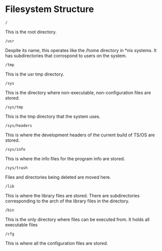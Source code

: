 # Filesystem Structure

`/`

This is the root directory.

`/usr`

Despite its name, this operates like the /home directory in \*nix systems. It has subdirectories that corrospond to users on the system.

`/tmp`

This is the usr tmp directory.

`/sys`

This is the directory where non-executable, non-configuration files are stored.

`/sys/tmp`

This is the tmp directory that the system uses.

`/sys/headers`

This is where the development headers of the current build of TS/OS are stored.

`/sys/info`

This is where the info files for the program info are stored.

`/sys/trash`

Files and directories being deleted are moved here.

`/lib`

This is where the library files are stored. There are subdirectories corresponding to the arch of the library files in the directory.

`/bin`

This is the only directory where files can be executed from. It holds all executable files

`/cfg`

This is where all the configuration files are stored.
